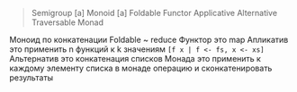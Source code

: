 > Semigroup [a]
Monoid [a]
Foldable
Functor
Applicative
Alternative
Traversable
Monad

Моноид по конкатенации
Foldable ~ reduce
Функтор это map
Апликатив это применить n функций к k значениям `[f x | f <- fs, x <- xs]`
Альтернатив это конкатенация списков
Монада это применить к каждому элементу списка в монаде операцию и сконкатенировать результаты